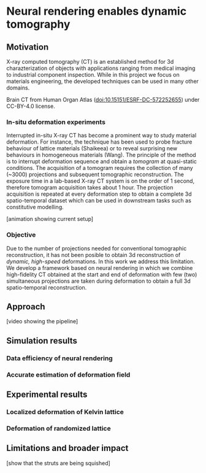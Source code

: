 # Neural rendering enables dynamic tomography

## Motivation

X-ray computed tomography (CT) is an established method for 3d charazterization of objects with applications ranging from medical imaging to industrial component inspection.
While in this project we focus on materials engineering, the developed techniques can be used in many other domains.

Brain CT from Human Organ Atlas ([doi:10.15151/ESRF-DC-572252655](http://doi.org/10.15151/ESRF-DC-572252655)) under CC-BY-4.0 license.


### In-situ deformation experiments

Interrupted in-situ X-ray CT has become a prominent way to study material deformation.
For instance, the technique has been used to probe fracture behaviour of lattice materials (Shaikeea) or to reveal surprising new behaviours in homogeneous materials (Wang).
The principle of the method is to interrupt deformation sequence and obtain a _tomogram_ at quasi-static conditions.
The acquisition of a tomogram requires the collection of many (~3000) projections and subsequent tomographic reconstruction.
The exposure time in a lab-based X-ray CT system is on the order of 1 second, therefore tomogram acquisition takes about 1 hour.
The projection acquisition is repeated at every deformation step to obtain a complete 3d spatio-temporal dataset which can be used in downstream tasks such as constitutive modelling.

[animation showing current setup]

### Objective

Due to the number of projections needed for conventional tomographic reconstruction, it has not been posible to obtain 3d reconstruction of _dynamic, high-speed_ deformations.
In this work we address this limitation.
We develop a framework based on neural rendering in which we combine high-fidelity CT obtained at the start and end of deformation with few (two) simultaneous projections are taken during deformation to obtain a full 3d spatio-temporal reconstruction.

## Approach

[video showing the pipeline]

## Simulation results

### Data efficiency of neural rendering

### Accurate estimation of deformation field

## Experimental results

### Localized deformation of Kelvin lattice

### Deformation of randomized lattice

## Limitations and broader impact

[show that the struts are being squished]
